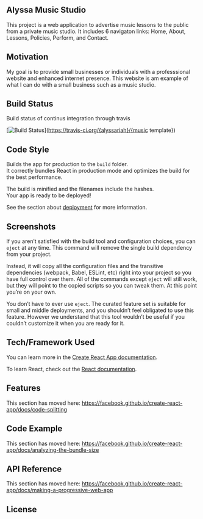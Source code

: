 ## Alyssa Music Studio 

This project is a web application to advertise music lessons to the public from a private music studio. It includes 6 navigaton links: Home, About, Lessons, Policies, Perform, and Contact. 

## Motivation

My goal is to provide small businesses or individuals with a professsional website and enhanced internet presence. This website is am example of what I can do with a small business such as a music studio. 

## Build Status

Build status of continus integration through travis

[![Build Status](https://travis-ci.org/{alyssariah}/{musictemplate}.png?branch=master)](https://travis-ci.org/{alyssariah}/{music template})

## Code Style

Builds the app for production to the `build` folder.<br />
It correctly bundles React in production mode and optimizes the build for the best performance.

The build is minified and the filenames include the hashes.<br />
Your app is ready to be deployed!

See the section about [deployment](https://facebook.github.io/create-react-app/docs/deployment) for more information.

## Screenshots


If you aren’t satisfied with the build tool and configuration choices, you can `eject` at any time. This command will remove the single build dependency from your project.

Instead, it will copy all the configuration files and the transitive dependencies (webpack, Babel, ESLint, etc) right into your project so you have full control over them. All of the commands except `eject` will still work, but they will point to the copied scripts so you can tweak them. At this point you’re on your own.

You don’t have to ever use `eject`. The curated feature set is suitable for small and middle deployments, and you shouldn’t feel obligated to use this feature. However we understand that this tool wouldn’t be useful if you couldn’t customize it when you are ready for it.

## Tech/Framework Used

You can learn more in the [Create React App documentation](https://facebook.github.io/create-react-app/docs/getting-started).

To learn React, check out the [React documentation](https://reactjs.org/).

## Features

This section has moved here: https://facebook.github.io/create-react-app/docs/code-splitting

## Code Example

This section has moved here: https://facebook.github.io/create-react-app/docs/analyzing-the-bundle-size

## API Reference

This section has moved here: https://facebook.github.io/create-react-app/docs/making-a-progressive-web-app

## License
